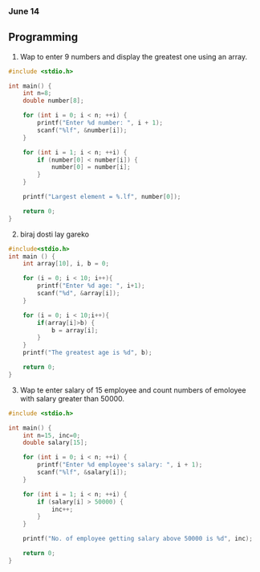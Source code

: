 ### June 14

Programming
---

1. Wap to enter 9 numbers and display the greatest one using an array.

```c
#include <stdio.h>

int main() {
    int n=8;
    double number[8];

    for (int i = 0; i < n; ++i) {
        printf("Enter %d number: ", i + 1);
        scanf("%lf", &number[i]);
    }

    for (int i = 1; i < n; ++i) {
        if (number[0] < number[i]) {
            number[0] = number[i];
        }
    }

    printf("Largest element = %.lf", number[0]);

    return 0;
}
```

2. biraj dosti lay gareko 

```c
#include<stdio.h>
int main () {
    int array[10], i, b = 0;

    for (i = 0; i < 10; i++){
        printf("Enter %d age: ", i+1);
        scanf("%d", &array[i]);
    }

    for (i = 0; i < 10;i++){
        if(array[i]>b) {
            b = array[i];
        }
    }
    printf("The greatest age is %d", b);

    return 0;
}
```

3. Wap te enter salary of 15 employee and count numbers of emoloyee with salary greater than 50000.

```c
#include <stdio.h>

int main() {
    int n=15, inc=0;
    double salary[15];

    for (int i = 0; i < n; ++i) {
        printf("Enter %d employee's salary: ", i + 1);
        scanf("%lf", &salary[i]);
    }

    for (int i = 1; i < n; ++i) {
        if (salary[i] > 50000) {
            inc++;
        }
    }

    printf("No. of employee getting salary above 50000 is %d", inc);

    return 0;
}
```
